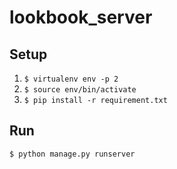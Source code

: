 # lookbook_server

## Setup

1. `$ virtualenv env -p 2`
2. `$ source env/bin/activate`
3. `$ pip install -r requirement.txt`

## Run

`$ python manage.py runserver`
